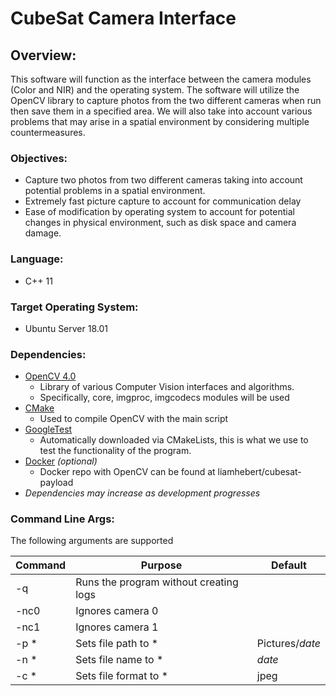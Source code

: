 
# CubeSat Camera Interface
## Overview: 
This software will function as the interface between the camera modules (Color and NIR) and the operating system. The software will utilize the OpenCV library to capture photos from the two different cameras when run then save them in a specified area. We will also take into account various problems that may arise in a spatial environment by considering multiple countermeasures.  

### Objectives: 
- Capture two photos from two different cameras taking into account potential problems in a spatial environment. 
- Extremely fast picture capture to account for communication delay
- Ease of modification by operating system to account for potential changes in physical environment, such as disk space and camera damage.

### Language: 
- C++ 11

### Target Operating System:
- Ubuntu Server 18.01

### Dependencies: 
- [OpenCV 4.0](https://opencv.org/)
  - Library of various Computer Vision interfaces and algorithms. 
  - Specifically, core, imgproc, imgcodecs modules will be used
- [CMake](https://cmake.org/)
  - Used to compile OpenCV with the main script
- [GoogleTest](https://github.com/google/googletest)
  - Automatically downloaded via CMakeLists, this is what we use to test the functionality of the program.
- [Docker](https://www.docker.com/) *(optional)*
  - Docker repo with OpenCV can be found at liamhebert/cubesat-payload
- *Dependencies may increase as development progresses*

### Command Line Args:
The following arguments are supported

Command | Purpose | Default
------------ | ------------- | -------------
-q | Runs the program without creating logs | 
-nc0 | Ignores camera 0 |
-nc1 | Ignores camera 1 |
-p * | Sets file path to * | Pictures/*date*
-n * | Sets file name to * | *date*
-c * | Sets file format to * | jpeg

